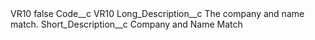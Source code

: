 <?xml version="1.0" encoding="UTF-8"?>
<CustomMetadata xmlns="http://soap.sforce.com/2006/04/metadata" xmlns:xsi="http://www.w3.org/2001/XMLSchema-instance" xmlns:xsd="http://www.w3.org/2001/XMLSchema">
    <label>VR10</label>
    <protected>false</protected>
    <values>
        <field>Code__c</field>
        <value xsi:type="xsd:string">VR10</value>
    </values>
    <values>
        <field>Long_Description__c</field>
        <value xsi:type="xsd:string">The company and name match.</value>
    </values>
    <values>
        <field>Short_Description__c</field>
        <value xsi:type="xsd:string">Company and Name Match</value>
    </values>
</CustomMetadata>
